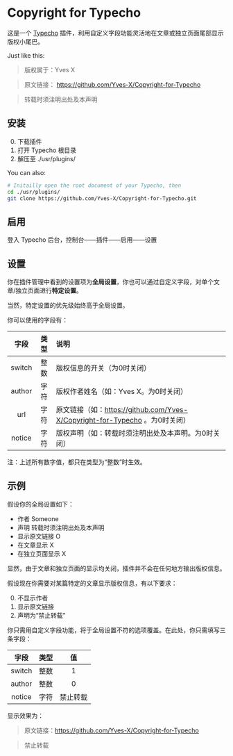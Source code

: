 # Copyright for Typecho

这是一个 [Typecho](https://github.com/typecho/typecho) 插件，利用自定义字段功能灵活地在文章或独立页面尾部显示版权小尾巴。

Just like this:

> 版权属于：Yves X

> 原文链接： https://github.com/Yves-X/Copyright-for-Typecho

> 转载时须注明出处及本声明

## 安装

0. 下载插件
0. 打开 Typecho 根目录
0. 解压至 ./usr/plugins/

You can also:

```bash
# Initailly open the root document of your Typecho, then
cd ./usr/plugins/
git clone https://github.com/Yves-X/Copyright-for-Typecho.git
```

## 启用

登入 Typecho 后台，控制台——插件——启用——设置

## 设置

你在插件管理中看到的设置项为**全局设置**，你也可以通过自定义字段，对单个文章/独立页面进行**特定设置**。

当然，特定设置的优先级始终高于全局设置。

你可以使用的字段有：

| 字段 |类型|说明|
|:---:|:---:|:----|
|switch|整数|版权信息的开关（为0时关闭）|
|author|字符|版权作者姓名（如：Yves X。为0时关闭）|
|url|字符|原文链接（如：https://github.com/Yves-X/Copyright-for-Typecho 。为0时关闭）|
|notice|字符|版权声明（如：转载时须注明出处及本声明。为0时关闭）|

注：上述所有数字值，都只在类型为“整数”时生效。

## 示例

假设你的全局设置如下：

- 作者 Someone
- 声明 转载时须注明出处及本声明
- 显示原文链接 O
- 在文章显示 X
- 在独立页面显示 X

显然，由于文章和独立页面的显示均关闭，插件并不会在任何地方输出版权信息。

假设现在你需要对某篇特定的文章显示版权信息，有以下要求：

0. 不显示作者
0. 显示原文链接
0. 声明为“禁止转载”

你只需用自定义字段功能，将于全局设置不符的选项覆盖。在此处，你只需填写三条字段：

| 字段 |类型|值|
|:---:|:---:|:----:|
|switch|整数|1|
|author|整数|0|
|notice|字符|禁止转载|

显示效果为：

> 原文链接：https://github.com/Yves-X/Copyright-for-Typecho

> 禁止转载